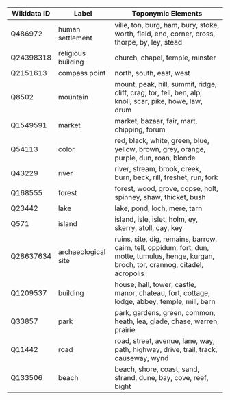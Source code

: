| Wikidata ID | Label                | Toponymic Elements                                             |
|-------------|----------------------|----------------------------------------------------------------|
| Q486972     | human settlement     | ville, ton, burg, ham, bury, stoke, worth, field, end, corner, cross, thorpe, by, ley, stead |
| Q24398318   | religious building   | church, chapel, temple, minster |
| Q2151613    | compass point        | north, south, east, west |
| Q8502       | mountain             | mount, peak, hill, summit, ridge, cliff, crag, tor, fell, ben, alp, knoll, scar, pike, howe, law, drum |
| Q1549591    | market               | market, bazaar, fair, mart, chipping, forum |
| Q54113      | color                | red, black, white, green, blue, yellow, brown, grey, orange, purple, dun, roan, blonde |
| Q43229      | river                | river, stream, brook, creek, burn, beck, rill, freshet, run, fork |
| Q168555     | forest               | forest, wood, grove, copse, holt, spinney, shaw, thicket, bush |
| Q23442      | lake                 | lake, pond, loch, mere, tarn |
| Q571        | island               | island, isle, islet, holm, ey, skerry, atoll, cay, key |
| Q28637634   | archaeological site  | ruins, site, dig, remains, barrow, cairn, tell, oppidum, fort, dun, motte, tumulus, henge, kurgan, broch, tor, crannog, citadel, acropolis |
| Q1209537    | building             | house, hall, tower, castle, manor, chateau, fort, cottage, lodge, abbey, temple, mill, barn |
| Q33857      | park                 | park, gardens, green, common, heath, lea, glade, chase, warren, prairie |
| Q11442      | road                 | road, street, avenue, lane, way, path, highway, drive, trail, track, causeway, wynd |
| Q133506     | beach                | beach, shore, coast, sand, strand, dune, bay, cove, reef, bight |

